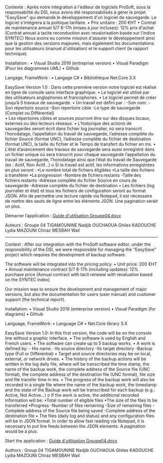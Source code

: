 Contexte :
Après notre intégration à l'éditeur de logiciels ProSoft, sous la responsabilité du DSI, nous avons été responsabilisés à gérer le projet "EasySave" qui demande le développement d'un logiciel de sauvegarde.
Le logiciel s'intégrera à la politique tarifaire.
•	Prix unitaire : 200 €HT
•	Contrat de maintenance annuel 5/7 8-17h (mises à jour incluses): 12% prix d'achat (Contrat annuel à tacite reconduction avec revalorisation basée sur l'indice SYNTEC)
Nous avons eu comme mission d'assurer le développement ainsi que la gestion des versions majeures, mais également les documentations pour les utilisateurs (manuel d'utilisation) et le support client (le rapport technique).

Installation : 
•	Visual Studio 2019 (entreprise version)
•	Visual Paradigm (Pour les diagrammes UML) 
•	Github

Langage, FrameWork :
•	Langage C#
•	Bibliothèque Net.Core 3.X

EasySave Version 1.0 : 
Dans cette première version notre logiciel est réalisé en ligne de console sans interface graphique.
•	Le logiciel est utilisé par des utilisateurs anglophones et francophones.
•	Le logiciel permet de créer jusqu’à 5 travaux de sauvegarde.
•	Un travail est défini par : 
    -Son nom.
    -Son répertoire source
    -Son répertoire cible
  	-Le type de sauvegarde (Complet ou Différentiel)			
•	Les répertoires cibles et sources pourront être sur des disques locaux, externes ou des lecteurs réseaux.
•	L’historique des actions de sauvegardes seront écrit dans fichier log journalier, où sera transcrit l’horodatage, l’appellation du travail de sauvegarde, l’adresse complète du fichier Source (format UNC), l’adresse complète du fichier de destination (format UNC), la taille du fichier et le Temps de transfert du fichier en ms.
•	L’état d’avancement des travaux de sauvegarde sera aussi enregistré dans un fichier unique où sera transcrit pour chaque sauvegarde l’appellation du travail de sauvegarde, l’horodatage ainsi que l’état du travail de Sauvegarde (ex : Actif, Non Actif...)
  o	Si le travail est actif, les informations enregistrées en plus seront : 
    	•Le nombre total de fichiers éligibles
    	•La taille des fichiers à transférer
     	•La progression
          -Nombre de fichiers restants
          -Taille des fichiers restants
          -Adresse complète du fichier Source en cours de sauvegarde
          -Adresse complète du fichier de destination
•	Les fichiers (log journalier et état) et tous les fichiers de configuration seront au format JSON. Afin de permettre une lecture rapide via Notepad, il est nécessaire de mettre des sauts de ligne entre les éléments JSON. Une pagination serait un plus.

Démarrer l’application :
[Guide d'utilisation Groupe04.docx](https://github.com/Guiltime22/EasySave_Grp4/files/7598919/Guide.d.utilisation.Groupe04.docx)



Auteurs : Groupe 04
TIGAMOUNINE Nadjib
OUCHAOUA Ghiles
KADOUCHE Lydia
MAZOUNI Chiraz
MESBAH Wail

---------------------------------------------------------------------------------------------------------------------------------------------------------------------------------------

Context :
After our integration with the ProSoft software editor, under the responsibility of the DSI, we were responsible for managing the "EasySave" project which requires the development of backup software.

The software will be integrated into the pricing policy.
• Unit price: 200 €HT
• Annual maintenance contract 5/7 8-17h (including updates): 12% purchase price (Annual contract with tacit renewal with revaluation based on the SYNTEC index)

Our mission was to ensure the development and management of major versions, but also the documentation for users (user manual) and customer support (the technical report).

Installation:
• Visual Studio 2019 (enterprise version)
• Visual Paradigm (for diagrams)
•	Github

Language, FrameWork:
• Language C#
• Net.Core library 3.X

EasySave Version 1.0:
In this first version, the code will be on the console line without a graphic interface.
• The software is used by English and French users.
• The software can create up to 5 backup works.
• A work is defined by:
    -	His name.
	  -Its source directory
	  -Its target directory
  	-Backup type (Full or Differential)
• Target and source directories may be on local, external, or network drives.
• The history of the backup actions will be written in the log daily file, where will be transcribed the time stamp, the name of the backup work, the complete address of the Source file (UNC format), the complete address of the destination file (UNC format), file size and file transfer time in ms.
• The progress of the backup work will also be recorded in a single file where the name of the backup work, the timestamp and the state of the Backup work will be transcribed for each backup (e.g.: Active, Not Active...)
      	     o If the work is active, the additional recorded information will be:
                  	•Total number of eligible files
                  	•The size of the files to be transferred
	                  •Progress
                           -Number of files remaining
                           -Size of remaining files
                           -Complete address of the Source file being saved
                           -Complete address of the destination file
• The files (daily log and status) and any configuration files will be in JSON format. In order to allow fast reading via Notepad, it is necessary to put line feeds between the JSON elements. A pagination would be a plus.

Start the application : [Guide d'utilisation Groupe04.docx](https://github.com/Guiltime22/EasySave_Grp4/files/7598921/Guide.d.utilisation.Groupe04.docx)

Authors : Group 04
TIGAMOUNINE Nadjib
OUCHAOUA Ghiles
KADOUCHE Lydia
MAZOUNI Chiraz
MESBAH Wail

